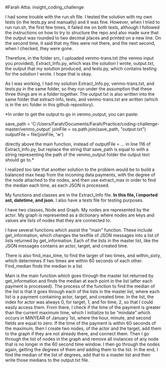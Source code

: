#Farah Attia: insight_coding_challenge

I had some trouble with the run.sh file. I tested the solution with my own tests (in the tests.py and manually) and it was fine. However, when I tried to run run.sh, the first few times, it failed me on both tests, although I followed the instructions on how to try to structure the repo and also made sure that the output was rounded to two decimal places and printed on a new line. On the second time, it said that my files were not there, and the next second, when I checked, they were gone.

Therefore, in the folder src, I uploaded venmo-trans.txt (the venmo input you provided), Extract_Info.py, which was the solution I wrote, output.txt, the output that my solution produced, and tests.py, which contains testing for the solution I wrote. I hope that is okay.

As I was working, I had my solution Extract_Info.py, venmo-trans.txt, and tests.py in the same folder, so they run under the assumption that these three things are in a folder together. The output txt is also written into the same folder that extract-info, tests, and venmo-trans.txt are written (which is in the src folder in this github repository).

*In order to get the output to go in venmo_output, you can paste:

save_path = 'C:/Users/Farah/Documents/Farah/Practice/coding-challenge-master/venmo_output'
joinFile = os.path.join(save_path, "output.txt")
outputFile = file(joinFile, 'w')

directly above the main function, instead of outputFile = ... in line 116 of Extract_Info.py, but replace the string that save_path is equal to with a string representing the path of the venmo_output folder the output text should go to.*


I realized too late that another solution to the problem would be to build a balanced max heap from the incoming data payments, with the degree of the node attached to the nodes, and then use extract_max in order to find the median each time, as each JSON is processed.

My functions and classes are in the Extract_Info file. **In this file, I imported ast, datetime, and json.** I also have a tests file for testing purposes.

I have two classes, Node and Graph. My nodes are represented by the actor. My graph is represented as a dictionary where nodes are keys and values are lists of nodes that they are connected to.

I have several functions which assist the "main" function. These include get_information, which changes the textfile of JSON messages into a list of lists returned by get_information. Each of the lists in the master list, like the JSON messages contains an actor, target, and created time. 

There is also find_max_time, to find the larger of two times, and within_sixty, which determines if two times are within 60 seconds of each other. Find_median finds the median in a list.

Main is the main function which goes through the master list returned by get_information and finds the median at each point in the list (after each payment is processed). The process of the function to find the median of the list is that it goes through each of the lists in the master list, where each list is a payment containing actor, target, and created time. In the list, the index for actor was always 0, for target, 1, and for time, 2, so that I could easily access them. From there, I check if the time of the payment is greater than the current maximum time, which I initialize to be “mindate” which occurs in MINYEAR of January 1st, where the hour, minute, and second fields are equal to zero. If the time of the payment is within 60 seconds of the maximum, then I create two nodes, of the actor and the target, add them to the graph if they are not already there, and connect them. Then I go through the list of nodes in the graph and remove all instances of any node that is no longer in the 60 second time window. I then go through the nodes again, getting the degrees of them and adding them to the list. In the end, I find the median of the list of degrees, add that to a master list and then write those medians to the output.txt file.
